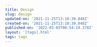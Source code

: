 ```yaml
---
title: Design
slug: design
updated-on: '2021-11-25T13:10:39.848Z'
created-on: '2021-11-25T13:10:39.848Z'
published-on: '2022-03-03T08:54:19.378Z'
layout: '[tags].html'
tags: tags
---
```



